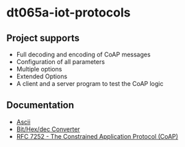 # dt065a-iot-protocols

## Project supports

- Full decoding and encoding of CoAP messages
- Configuration of all parameters
- Multiple options
- Extended Options
- A client and a server program to test the CoAP logic

## Documentation

- [Ascii](http://www.asciitable.com/)
- [Bit/Hex/dec Converter](https://www.mathsisfun.com/binary-decimal-hexadecimal-converter.html)
- [RFC 7252 - The Constrained Application Protocol (CoAP)](https://tools.ietf.org/html/rfc7252)
